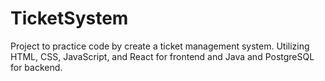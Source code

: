 # TicketSystem
Project to practice code by create a ticket management system.
Utilizing HTML, CSS, JavaScript, and React for frontend and Java and PostgreSQL for backend.
